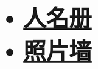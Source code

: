 <html>
    <body style="margin: 50px;">
        <ul style="font-size: 60px; font-weight: bold;">
            <li><a href="人名册.html">人名册</a></li>
            <li><a href="照片墙.html">照片墙</a></li>
        </ul>
    </body>
</html>